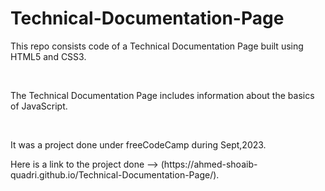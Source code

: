 # Technical-Documentation-Page
<p>This repo consists code of a Technical Documentation Page built using HTML5 and CSS3.</p><br>
<p>The Technical Documentation Page includes information about the basics of JavaScript.</p><br>
<p>It was a project done under freeCodeCamp during Sept,2023.</p>

<p>Here is a link to the project done --> (https://ahmed-shoaib-quadri.github.io/Technical-Documentation-Page/).</p>

